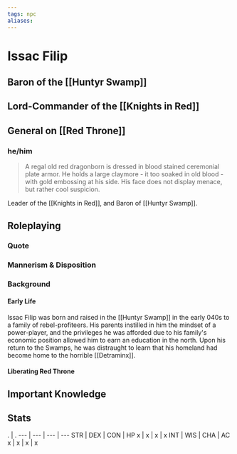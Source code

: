 ```yaml
---
tags: npc
aliases:
---
```

# Issac Filip
## Baron of the [[Huntyr Swamp]]
## Lord-Commander of the [[Knights in Red]]
## General on [[Red Throne]]
### he/him

> A regal old red dragonborn is dressed in blood stained ceremonial plate armor. He holds a large claymore - it too soaked in old blood - with gold embossing at his side. His face does not display menace, but rather cool suspicion.

Leader of the [[Knights in Red]], and Baron of [[Huntyr Swamp]].

## Roleplaying
### Quote

### Mannerism & Disposition

### Background
#### Early Life

Issac Filip was born and raised in the [[Huntyr Swamp]] in the early 040s to a family of rebel-profiteers. His parents instilled in him the mindset of a power-player, and the privileges he was afforded due to his family's economic position allowed him to earn an education in the north. Upon his return to the Swamps, he was distraught to learn that his homeland had become home to the horrible [[Detraminx]].

#### Liberating Red Throne



## Important Knowledge


## Stats
. | . 
--- | --- | --- | ---
STR | DEX | CON | HP
x | x | x | x
INT | WIS | CHA | AC
x | x | x | x